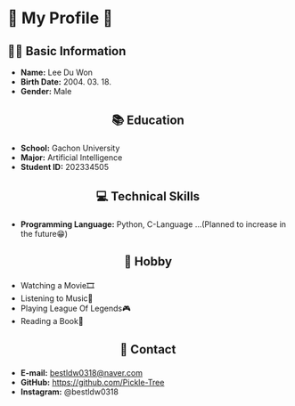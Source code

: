 # 🌟 My Profile 🌟

## 👩‍💻 Basic Information
- **Name:** Lee Du Won
- **Birth Date:** 2004. 03. 18.
- **Gender:** Male

## <p align="center"> 📚 Education </p>
- **School:** Gachon University
- **Major:** Artificial Intelligence
- **Student ID:** 202334505

## <p align="center"> 💻 Technical Skills </p>
- **Programming Language:** Python, C-Language ...(Planned to increase in the future😁)

## <p align="center"> 🎨 Hobby </p>
- Watching a Movie🎞️
- Listening to Music🎼
- Playing League Of Legends🎮
- Reading a Book📕

## <p align="center"> 📧 Contact </p>
- **E-mail:** bestldw0318@naver.com
- **GitHub:** https://github.com/Pickle-Tree
- **Instagram:** @bestldw0318
